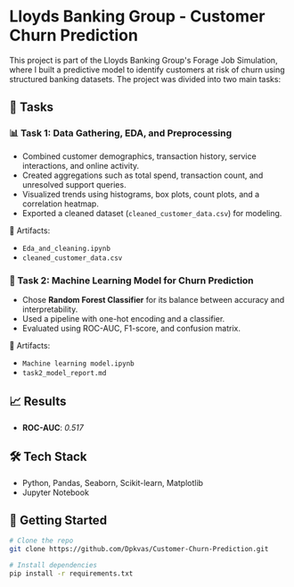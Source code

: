 # Lloyds Banking Group - Customer Churn Prediction

This project is part of the Lloyds Banking Group's Forage Job Simulation, where I built a predictive model to identify customers at risk of churn using structured banking datasets. The project was divided into two main tasks:

## 🚀 Tasks

### 📊 Task 1: Data Gathering, EDA, and Preprocessing
- Combined customer demographics, transaction history, service interactions, and online activity.
- Created aggregations such as total spend, transaction count, and unresolved support queries.
- Visualized trends using histograms, box plots, count plots, and a correlation heatmap.
- Exported a cleaned dataset (`cleaned_customer_data.csv`) for modeling.

📂 Artifacts:
- `Eda_and_cleaning.ipynb`
- `cleaned_customer_data.csv`

### 🤖 Task 2: Machine Learning Model for Churn Prediction
- Chose **Random Forest Classifier** for its balance between accuracy and interpretability.
- Used a pipeline with one-hot encoding and a classifier.
- Evaluated using ROC-AUC, F1-score, and confusion matrix.

📂 Artifacts:
- `Machine learning model.ipynb`
- `task2_model_report.md`

## 📈 Results
- **ROC-AUC**: *0.517*

## 🛠️ Tech Stack
- Python, Pandas, Seaborn, Scikit-learn, Matplotlib
- Jupyter Notebook

## 📁 Getting Started
```bash
# Clone the repo
git clone https://github.com/Dpkvas/Customer-Churn-Prediction.git

# Install dependencies
pip install -r requirements.txt
